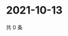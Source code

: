 # 2021-10-13

共 0 条

<!-- BEGIN WEIBO -->
<!-- 最后更新时间 Wed Oct 13 2021 08:49:13 GMT+0800 (China Standard Time) -->

<!-- END WEIBO -->
